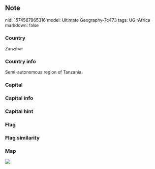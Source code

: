 ## Note
nid: 1574587965316
model: Ultimate Geography-7c473
tags: UG::Africa
markdown: false

### Country
Zanzibar

### Country info
Semi-autonomous region of Tanzania.

### Capital


### Capital info


### Capital hint


### Flag


### Flag similarity


### Map
<img src="ug-map-zanzibar.png">
